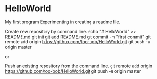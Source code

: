 # HelloWorld
My first program
Experimenting in creating a readme file.

Create new repository by command line.
echo "# HelloWorld" >> README.md
git init
git add README.md
git commit -m "first commit"
git remote add origin https://github.com/foo-bob/HelloWorld.git
git push -u origin master

or

Push an existing repository from the command line.
git remote add origin https://github.com/foo-bob/HelloWorld.git
git push -u origin master
